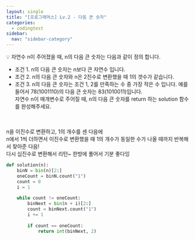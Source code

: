 ```yaml
---
layout: single
title: "[프로그래머스] Lv.2 - 다음 큰 숫자"
categories:
  - codingtest
sidebar:
  nav: "sidebar-category"
---
```


💡 자연수 n이 주어졌을 때, n의 다음 큰 숫자는 다음과 같이 정의 합니다.
- 조건 1. n의 다음 큰 숫자는 n보다 큰 자연수 입니다.
- 조건 2. n의 다음 큰 숫자와 n은 2진수로 변환했을 때 1의 갯수가 같습니다.
- 조건 3. n의 다음 큰 숫자는 조건 1, 2를 만족하는 수 중 가장 작은 수 입니다.
예를 들어서 78(1001110)의 다음 큰 숫자는 83(1010011)입니다.<br />
자연수 n이 매개변수로 주어질 때, n의 다음 큰 숫자를 return 하는 solution 함수를 완성해주세요.
<br />
<br />
n을 이진수로 변환하고, 1의 개수를 센 다음에<br />
n에서 1씩 더하면서 이진수로 변환했을 때 1의 개수가 동일한 수가 나올 때까지 반복해서 찾아준 다음!<br />
다시 십진수로 변환해서 리턴~ 한방에 풀어서 기분 좋다잉

``` python
def solution(n):
    binN = bin(n)[2:]
    oneCount = binN.count("1")
    count = 0
    i = 1
    
    while count != oneCount:
        binNext = bin(n + i)[2:]
        count = binNext.count("1")
        i += 1
        
        if count == oneCount:
            return int(binNext, 2)
```

